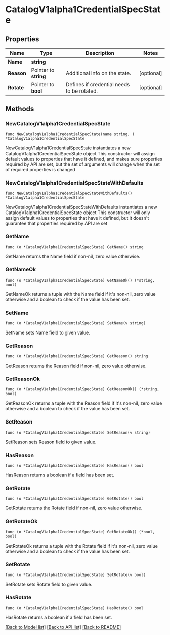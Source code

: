 # CatalogV1alpha1CredentialSpecState

## Properties

Name | Type | Description | Notes
------------ | ------------- | ------------- | -------------
**Name** | **string** |  | 
**Reason** | Pointer to **string** | Additional info on the state. | [optional] 
**Rotate** | Pointer to **bool** | Defines if credential needs to be rotated. | [optional] 

## Methods

### NewCatalogV1alpha1CredentialSpecState

`func NewCatalogV1alpha1CredentialSpecState(name string, ) *CatalogV1alpha1CredentialSpecState`

NewCatalogV1alpha1CredentialSpecState instantiates a new CatalogV1alpha1CredentialSpecState object
This constructor will assign default values to properties that have it defined,
and makes sure properties required by API are set, but the set of arguments
will change when the set of required properties is changed

### NewCatalogV1alpha1CredentialSpecStateWithDefaults

`func NewCatalogV1alpha1CredentialSpecStateWithDefaults() *CatalogV1alpha1CredentialSpecState`

NewCatalogV1alpha1CredentialSpecStateWithDefaults instantiates a new CatalogV1alpha1CredentialSpecState object
This constructor will only assign default values to properties that have it defined,
but it doesn't guarantee that properties required by API are set

### GetName

`func (o *CatalogV1alpha1CredentialSpecState) GetName() string`

GetName returns the Name field if non-nil, zero value otherwise.

### GetNameOk

`func (o *CatalogV1alpha1CredentialSpecState) GetNameOk() (*string, bool)`

GetNameOk returns a tuple with the Name field if it's non-nil, zero value otherwise
and a boolean to check if the value has been set.

### SetName

`func (o *CatalogV1alpha1CredentialSpecState) SetName(v string)`

SetName sets Name field to given value.


### GetReason

`func (o *CatalogV1alpha1CredentialSpecState) GetReason() string`

GetReason returns the Reason field if non-nil, zero value otherwise.

### GetReasonOk

`func (o *CatalogV1alpha1CredentialSpecState) GetReasonOk() (*string, bool)`

GetReasonOk returns a tuple with the Reason field if it's non-nil, zero value otherwise
and a boolean to check if the value has been set.

### SetReason

`func (o *CatalogV1alpha1CredentialSpecState) SetReason(v string)`

SetReason sets Reason field to given value.

### HasReason

`func (o *CatalogV1alpha1CredentialSpecState) HasReason() bool`

HasReason returns a boolean if a field has been set.

### GetRotate

`func (o *CatalogV1alpha1CredentialSpecState) GetRotate() bool`

GetRotate returns the Rotate field if non-nil, zero value otherwise.

### GetRotateOk

`func (o *CatalogV1alpha1CredentialSpecState) GetRotateOk() (*bool, bool)`

GetRotateOk returns a tuple with the Rotate field if it's non-nil, zero value otherwise
and a boolean to check if the value has been set.

### SetRotate

`func (o *CatalogV1alpha1CredentialSpecState) SetRotate(v bool)`

SetRotate sets Rotate field to given value.

### HasRotate

`func (o *CatalogV1alpha1CredentialSpecState) HasRotate() bool`

HasRotate returns a boolean if a field has been set.


[[Back to Model list]](../README.md#documentation-for-models) [[Back to API list]](../README.md#documentation-for-api-endpoints) [[Back to README]](../README.md)


